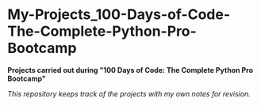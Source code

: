 # My-Projects_100-Days-of-Code-The-Complete-Python-Pro-Bootcamp
**Projects carried out during "100 Days of Code: The Complete Python Pro Bootcamp"**

*This repository keeps track of the projects with my own notes for revision.*

